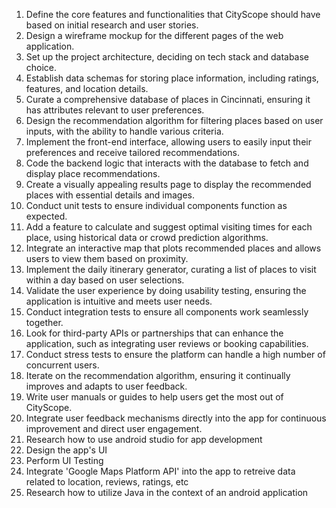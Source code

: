 1. Define the core features and functionalities that CityScope should have based on initial research and user stories.
2. Design a wireframe mockup for the different pages of the web application.
3. Set up the project architecture, deciding on tech stack and database choice.
4. Establish data schemas for storing place information, including ratings, features, and location details.
5. Curate a comprehensive database of places in Cincinnati, ensuring it has attributes relevant to user preferences.
6. Design the recommendation algorithm for filtering places based on user inputs, with the ability to handle various criteria.
7. Implement the front-end interface, allowing users to easily input their preferences and receive tailored recommendations.
8. Code the backend logic that interacts with the database to fetch and display place recommendations.
9. Create a visually appealing results page to display the recommended places with essential details and images.
10. Conduct unit tests to ensure individual components function as expected.
11. Add a feature to calculate and suggest optimal visiting times for each place, using historical data or crowd prediction algorithms.
12. Integrate an interactive map that plots recommended places and allows users to view them based on proximity.
13. Implement the daily itinerary generator, curating a list of places to visit within a day based on user selections.
14. Validate the user experience by doing usability testing, ensuring the application is intuitive and meets user needs.
15. Conduct integration tests to ensure all components work seamlessly together.
16. Look for third-party APIs or partnerships that can enhance the application, such as integrating user reviews or booking capabilities.
17. Conduct stress tests to ensure the platform can handle a high number of concurrent users.
18. Iterate on the recommendation algorithm, ensuring it continually improves and adapts to user feedback.
19. Write user manuals or guides to help users get the most out of CityScope.
20. Integrate user feedback mechanisms directly into the app for continuous improvement and direct user engagement.
21.  Research how to use android studio for app development
22. Design the app's UI
23. Perform UI Testing
24. Integrate 'Google Maps Platform API' into the app to retreive data related to location, reviews, ratings, etc
25. Research how to utilize Java in the context of an android application

